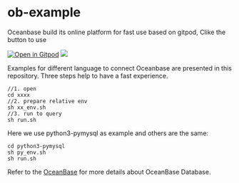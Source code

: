 # ob-example
Oceanbase build its online platform for fast use based on gitpod, Clike the button to use

[![Open in Gitpod](https://gitpod.io/button/open-in-gitpod.svg)](https://gitpod.io/#https://github.com/akaError/ob-example)
![](https://cn-hangzhou.oss-cdn.aliyun-inc.com/git/force/uploads/comment/292665/34479482796045550/image.png)


Examples for different language to connect Oceanbase are presented in this repository. Three steps help to have a fast experience. 
```
//1. open 
cd xxxx
//2. prepare relative env
sh xx_env.sh
//3. run to query
sh run.sh
```
Here we use python3-pymysql as example and others are the same:
```
cd python3-pymysql
sh py_env.sh
sh run.sh
```

Refer to the [OceanBase](https://open.oceanbase.com) for more details about OceanBase Database.




